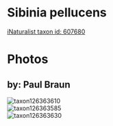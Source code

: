 
Sibinia pellucens
=================
  
[iNaturalist taxon id: 607680](https://www.inaturalist.org/taxa/607680)
# Photos

## by: Paul Braun
  
![taxon126363610](https://inaturalist-open-data.s3.amazonaws.com/photos/135284090/medium.jpeg)  
![taxon126363585](https://inaturalist-open-data.s3.amazonaws.com/photos/135284060/medium.jpeg)  
![taxon126363630](https://inaturalist-open-data.s3.amazonaws.com/photos/135284113/medium.jpeg)